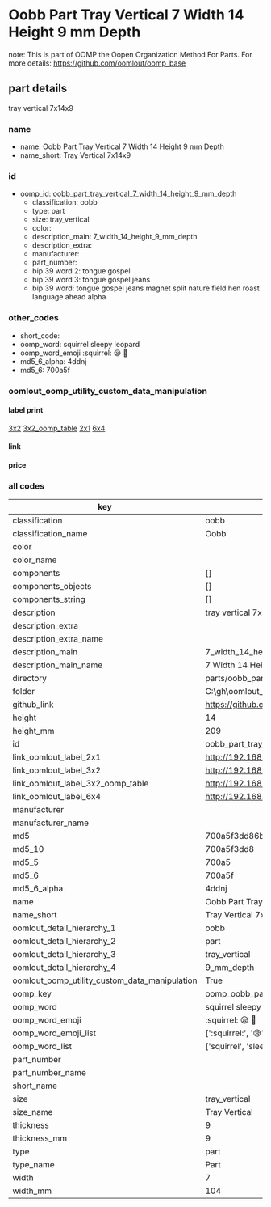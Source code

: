 # Oobb Part Tray Vertical 7 Width 14 Height 9 mm Depth  

note: This is part of OOMP the Oopen Organization Method For Parts. For more details: https://github.com/oomlout/oomp_base

##  part details
  



tray vertical 7x14x9



### name
* name: Oobb Part Tray Vertical 7 Width 14 Height 9 mm Depth
* name_short: Tray Vertical 7x14x9 
### id
* oomp_id: oobb_part_tray_vertical_7_width_14_height_9_mm_depth
  * classification: oobb
  * type: part
  * size: tray_vertical
  * color: 
  * description_main: 7_width_14_height_9_mm_depth
  * description_extra: 
  * manufacturer: 
  * part_number: 
  * bip 39 word 2: tongue gospel
  * bip 39 word 3: tongue gospel jeans
  * bip 39 word: tongue gospel jeans magnet split nature field hen roast language ahead alpha

### other_codes
* short_code: 
* oomp_word: squirrel sleepy leopard
* oomp_word_emoji :squirrel: :sleepy: :leopard:
* md5_6_alpha: 4ddnj
* md5_6: 700a5f






### oomlout_oomp_utility_custom_data_manipulation
#### label print
[3x2](http://192.168.1.245:1112/?label=oomp%204ddnj)
[3x2_oomp_table](http://192.168.1.108:1112/?label=oomp%204ddnj)
[2x1](http://192.168.1.242:1112/?label=oomp%204ddnj)
[6x4](http://192.168.1.55:1112/?label=oomp%204ddnj)    

#### link

                              

#### price







### all codes 
| key | value |  
| --- | --- |  
| classification | oobb |  
| classification_name | Oobb |  
| color |  |  
| color_name |  |  
| components | [] |  
| components_objects | [] |  
| components_string | [] |  
| description | tray vertical 7x14x9 |  
| description_extra |  |  
| description_extra_name |  |  
| description_main | 7_width_14_height_9_mm_depth |  
| description_main_name | 7 Width 14 Height 9 mm Depth |  
| directory | parts/oobb_part_tray_vertical_7_width_14_height_9_mm_depth |  
| folder | C:\gh\oomlout_oobb_version_4_generated_parts\parts\oobb_part_tray_vertical_7_width_14_height_9_mm_depth |  
| github_link | https://github.com/oomlout/oomlout_oomp_part_src/tree/main/parts/oobb_part_tray_vertical_7_width_14_height_9_mm_depth |  
| height | 14 |  
| height_mm | 209 |  
| id | oobb_part_tray_vertical_7_width_14_height_9_mm_depth |  
| link_oomlout_label_2x1 | http://192.168.1.242:1112/?label=oomp%204ddnj |  
| link_oomlout_label_3x2 | http://192.168.1.245:1112/?label=oomp%204ddnj |  
| link_oomlout_label_3x2_oomp_table | http://192.168.1.108:1112/?label=oomp%204ddnj |  
| link_oomlout_label_6x4 | http://192.168.1.55:1112/?label=oomp%204ddnj |  
| manufacturer |  |  
| manufacturer_name |  |  
| md5 | 700a5f3dd86b2abe4de9185eef593723 |  
| md5_10 | 700a5f3dd8 |  
| md5_5 | 700a5 |  
| md5_6 | 700a5f |  
| md5_6_alpha | 4ddnj |  
| name | Oobb Part Tray Vertical 7 Width 14 Height 9 mm Depth |  
| name_short | Tray Vertical 7x14x9  |  
| oomlout_detail_hierarchy_1 | oobb |  
| oomlout_detail_hierarchy_2 | part |  
| oomlout_detail_hierarchy_3 | tray_vertical |  
| oomlout_detail_hierarchy_4 | 9_mm_depth |  
| oomlout_oomp_utility_custom_data_manipulation | True |  
| oomp_key | oomp_oobb_part_tray_vertical_7_width_14_height_9_mm_depth |  
| oomp_word | squirrel sleepy leopard |  
| oomp_word_emoji | :squirrel: :sleepy: :leopard: |  
| oomp_word_emoji_list | [':squirrel:', ':sleepy:', ':leopard:'] |  
| oomp_word_list | ['squirrel', 'sleepy', 'leopard'] |  
| part_number |  |  
| part_number_name |  |  
| short_name |  |  
| size | tray_vertical |  
| size_name | Tray Vertical |  
| thickness | 9 |  
| thickness_mm | 9 |  
| type | part |  
| type_name | Part |  
| width | 7 |  
| width_mm | 104 |  
